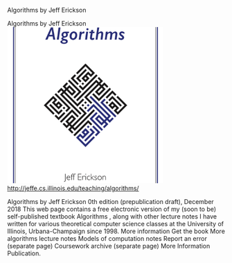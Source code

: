 Algorithms by Jeff Erickson

Algorithms by Jeff Erickson
![](../_resources/b65377c7433b7e50d9c98fa3a808a47a.png)
http://jeffe.cs.illinois.edu/teaching/algorithms/

Algorithms by Jeff Erickson 0th edition (prepublication draft), December 2018 This web page contains a free electronic version of my (soon to be) self-published textbook Algorithms , along with other lecture notes I have written for various theoretical computer science classes at the University of Illinois, Urbana-Champaign since 1998. More information Get the book More algorithms lecture notes Models of computation notes Report an error (separate page) Coursework archive (separate page) More Information Publication.